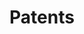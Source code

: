 ---
title: Patents
order: 10
img:
publications:
  - date: 2019-01-03
    img: 
    title: "Method of Calibrating a Mobile Manipulator"
    authors: Jonathan Kelly, Oliver Limoyo, <b> Trevor Ablett </b>
    venue: "US Patent No. WO/2019/165561"
    doi: https://patentscope.wipo.int/search/en/detail.jsf?docId=WO2019165561
    links:
  - date: 2017-04-20
    img: 
    title: "Vision-based system for navigating a robot through an indoor space"
    authors: Robert Peters, Chanh Vy Tran, <b>Trevor Louis Ablett</b>, Lucas James Lepore, Matthew James Sergenese
    venue: "US Patent App. 14/886,698, 2017"
    doi: https://patents.google.com/patent/US20170108874A1/en
    links:
---